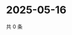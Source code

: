 # 2025-05-16

共 0 条

<!-- BEGIN ZHIHUVIDEO -->
<!-- 最后更新时间 Fri May 16 2025 02:15:42 GMT+0800 (China Standard Time) -->

<!-- END ZHIHUVIDEO -->
